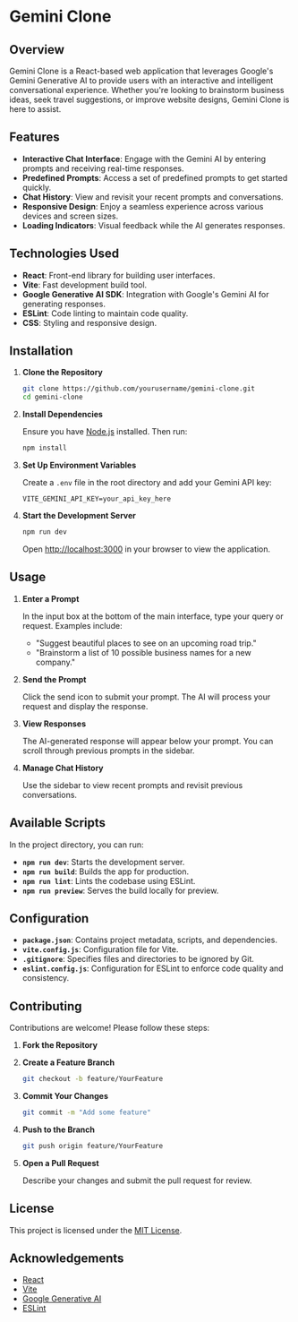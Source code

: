 # Gemini Clone

## Overview

Gemini Clone is a React-based web application that leverages Google's Gemini Generative AI to provide users with an interactive and intelligent conversational experience. Whether you're looking to brainstorm business ideas, seek travel suggestions, or improve website designs, Gemini Clone is here to assist.

## Features

- **Interactive Chat Interface**: Engage with the Gemini AI by entering prompts and receiving real-time responses.
- **Predefined Prompts**: Access a set of predefined prompts to get started quickly.
- **Chat History**: View and revisit your recent prompts and conversations.
- **Responsive Design**: Enjoy a seamless experience across various devices and screen sizes.
- **Loading Indicators**: Visual feedback while the AI generates responses.

## Technologies Used

- **React**: Front-end library for building user interfaces.
- **Vite**: Fast development build tool.
- **Google Generative AI SDK**: Integration with Google's Gemini AI for generating responses.
- **ESLint**: Code linting to maintain code quality.
- **CSS**: Styling and responsive design.

## Installation

1. **Clone the Repository**

   ```bash
   git clone https://github.com/yourusername/gemini-clone.git
   cd gemini-clone
   ```

2. **Install Dependencies**

   Ensure you have [Node.js](https://nodejs.org/) installed. Then run:

   ```bash
   npm install
   ```

3. **Set Up Environment Variables**

   Create a `.env` file in the root directory and add your Gemini API key:

   ```env
   VITE_GEMINI_API_KEY=your_api_key_here
   ```

4. **Start the Development Server**

   ```bash
   npm run dev
   ```

   Open [http://localhost:3000](http://localhost:3000) in your browser to view the application.

## Usage

1. **Enter a Prompt**

   In the input box at the bottom of the main interface, type your query or request. Examples include:

   - "Suggest beautiful places to see on an upcoming road trip."
   - "Brainstorm a list of 10 possible business names for a new company."

2. **Send the Prompt**

   Click the send icon to submit your prompt. The AI will process your request and display the response.

3. **View Responses**

   The AI-generated response will appear below your prompt. You can scroll through previous prompts in the sidebar.

4. **Manage Chat History**

   Use the sidebar to view recent prompts and revisit previous conversations.

## Available Scripts

In the project directory, you can run:

- **`npm run dev`**: Starts the development server.
- **`npm run build`**: Builds the app for production.
- **`npm run lint`**: Lints the codebase using ESLint.
- **`npm run preview`**: Serves the build locally for preview.

## Configuration

- **`package.json`**: Contains project metadata, scripts, and dependencies.
- **`vite.config.js`**: Configuration file for Vite.
- **`.gitignore`**: Specifies files and directories to be ignored by Git.
- **`eslint.config.js`**: Configuration for ESLint to enforce code quality and consistency.

## Contributing

Contributions are welcome! Please follow these steps:

1. **Fork the Repository**

2. **Create a Feature Branch**

   ```bash
   git checkout -b feature/YourFeature
   ```

3. **Commit Your Changes**

   ```bash
   git commit -m "Add some feature"
   ```

4. **Push to the Branch**

   ```bash
   git push origin feature/YourFeature
   ```

5. **Open a Pull Request**

   Describe your changes and submit the pull request for review.

## License

This project is licensed under the [MIT License](LICENSE).

## Acknowledgements

- [React](https://reactjs.org/)
- [Vite](https://vitejs.dev/)
- [Google Generative AI](https://ai.google.dev/gemini-api/docs)
- [ESLint](https://eslint.org/)